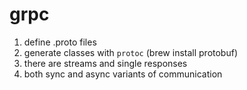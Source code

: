 # grpc

1. define .proto files
2. generate classes with `protoc` (brew install protobuf)
3. there are streams and single responses
4. both sync and async variants of communication